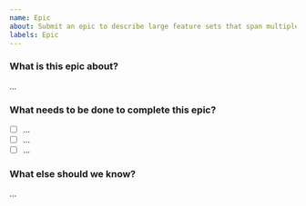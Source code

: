 ```yaml
---
name: Epic
about: Submit an epic to describe large feature sets that span multiple features and tasks.
labels: Epic
---
```


### What is this epic about?

…

### What needs to be done to complete this epic?

- [ ] …
- [ ] …
- [ ] …

### What else should we know?

…
